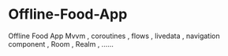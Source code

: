 # Offline-Food-App
Offline Food App Mvvm , coroutines , flows , livedata , navigation component , Room , Realm , ......



